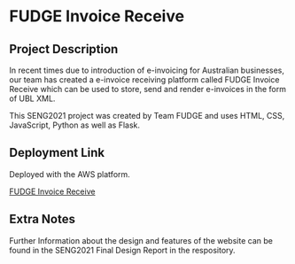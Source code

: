 # FUDGE Invoice Receive
## Project Description
In recent times due to introduction of e-invoicing for Australian businesses, our team has created a e-invoice receiving platform called FUDGE Invoice Receive which can be used to store, send and render e-invoices in the form of UBL XML.

This SENG2021 project was created by Team FUDGE and uses HTML, CSS, JavaScript, Python as well as Flask.

## Deployment Link
Deployed with the AWS platform.

[FUDGE Invoice Receive](http://invoiceplatform-env.eba-9xzpwpa2.us-east-1.elasticbeanstalk.com/?fbclid=IwAR1it9Wr5JDj0VjZMKlNOIUhEpWLoYtG64CsPrNFOuK9DGF4J1-9AeGsCLs)

## Extra Notes
Further Information about the design and features of the website can be found in the SENG2021 Final Design Report in the respository.
